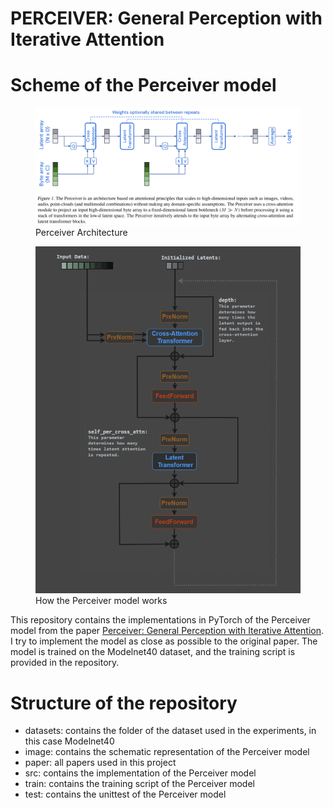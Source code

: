 # PERCEIVER: General Perception with Iterative Attention

# Scheme of the Perceiver model
<figure>
  <img src="image/architecture.png" alt="Perceiver Architecture">
  <figcaption>Perceiver Architecture</figcaption>
</figure>

<figure>
    <img src="image/full_architecture.gif" alt="Perceiver Architecture">
    <figcaption>How the Perceiver model works</figcaption>
</figure>

This repository contains the implementations in PyTorch of the Perceiver model from the paper [Perceiver: General Perception with Iterative Attention](https://arxiv.org/abs/2103.03206).
I try to implement the model as close as possible to the original paper. 
The model is trained on the Modelnet40 dataset, and the training script is provided in the repository.

# Structure of the repository
- datasets: contains the folder of the dataset used in the experiments, in this case Modelnet40
- image: contains the schematic representation of the Perceiver model
- paper: all papers used in this project
- src: contains the implementation of the Perceiver model
- train: contains the training script of the Perceiver model
- test: contains the unittest of the Perceiver model

